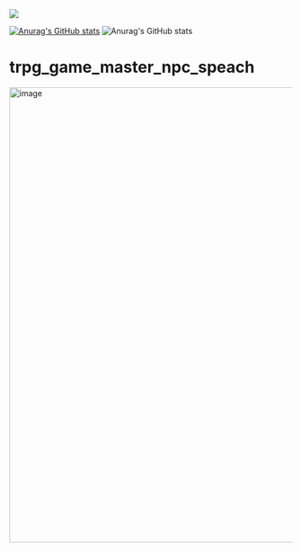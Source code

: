 <img src="https://capsule-render.vercel.app/api?type=Venom&color=timeAuto&height=300&section=header&text=GPT%20NPC_Dialogue_generator&fontSize=60" />

[![Anurag's GitHub stats](https://github-readme-stats.vercel.app/api?username=vada42)](https://github.com/anuraghazra/github-readme-stats)
![Anurag's GitHub stats](https://github-readme-stats.vercel.app/api?username=vada42&hide=contribs,prs&show_icons=true&theme=tokyonight)
# trpg_game_master_npc_speach

<img width="810" alt="image" src="https://github.com/user-attachments/assets/3a54d10e-38c3-4086-a7a4-e2b49f550832">

